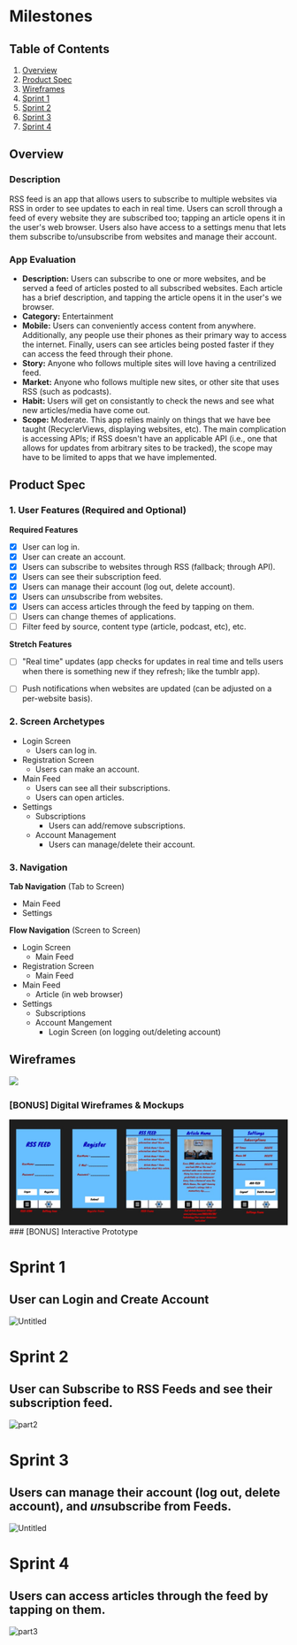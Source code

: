 # Milestones
## Table of Contents

1. [Overview](#Overview)
1. [Product Spec](#Product-Spec)
1. [Wireframes](#Wireframes)
1. [Sprint 1](#Sprint-1)
1. [Sprint 2](#Sprint-2)
1. [Sprint 3](#Sprint-3)
1. [Sprint 4](#Sprint-4)
## Overview

### Description

RSS feed is an app that allows users to subscribe to multiple websites via RSS in order to see updates to each in real time. Users can scroll through a feed of every website they are subscribed too; tapping an article opens it in the user's web browser. Users also have access to a settings menu that lets them subscribe to/unsubscribe from websites and manage their account.

### App Evaluation

   - **Description:** Users can subscribe to one or more websites, and be served a feed of articles posted to all subscribed websites. Each article has a brief description, and tapping the article opens it in the user's we browser.
   - **Category:** Entertainment
   - **Mobile:** Users can conveniently access content from anywhere. Additionally, any people use their phones as their primary way to access the internet. Finally, users can see articles being posted faster if they can access the feed through their phone.
   - **Story:** Anyone who follows multiple sites will love having a centrilized feed.
   - **Market:** Anyone who follows multiple new sites, or other site that uses RSS (such as podcasts).
   - **Habit:** Users will get on consistantly to check the news and see what new articles/media have come out.
   - **Scope:** Moderate. This app relies mainly on things that we have bee taught (RecyclerViews, displaying websites, etc). The main complication is accessing APIs; if RSS doesn't have an applicable API (i.e., one that allows for updates from arbitrary sites to be tracked), the scope may have to be limited to apps that we have implemented.

## Product Spec

### 1. User Features (Required and Optional)

**Required Features**

* [x] User can log in.
* [X] User can create an account.
* [X] Users can subscribe to websites through RSS (fallback; through API).
* [X] Users can see their subscription feed.
* [X] Users can manage their account (log out, delete account).
* [x] Users can *un*subscribe from websites.
* [X] Users can access articles through the feed by tapping on them.
* [ ] Users can change themes of applications.
* [ ] Filter feed by source, content type (article, podcast, etc), etc.

**Stretch Features**

* [ ] "Real time" updates (app checks for updates in real time and tells users when there is something new if they refresh; like the tumblr app).
* [ ] Push notifications when websites are updated (can be adjusted on a per-website basis).


### 2. Screen Archetypes

- Login Screen
  - Users can log in.
- Registration Screen
  - Users can make an account.
- Main Feed
    - Users can see all their subscriptions.
    - Users can open articles.
- Settings
    - Subscriptions
        - Users can add/remove subscriptions.
    - Account Management
        - Users can manage/delete their account.

### 3. Navigation

**Tab Navigation** (Tab to Screen)

* Main Feed
* Settings

**Flow Navigation** (Screen to Screen)

- Login Screen
  - Main Feed
- Registration Screen
  - Main Feed
- Main Feed
    - Article (in web browser)
- Settings
    - Subscriptions
    - Account Mangement
        - Login Screen (on logging out/deleting account)


## Wireframes
<img src="https://user-images.githubusercontent.com/69495267/226485966-8dd98a82-4496-464f-a1c7-17e11961edee.jpg" width=600>


### [BONUS] Digital Wireframes & Mockups
<img src='https://github.com/CS388-Spring-2023-Project/RSS-Feed/blob/main/wireframe_1.jpg'>
### [BONUS] Interactive Prototype

# Sprint 1
## User can Login and Create Account
![Untitled](https://user-images.githubusercontent.com/62580207/228110034-66188a0f-2429-4a2d-81d2-0bb6736f6d44.gif)

# Sprint 2
## User can Subscribe to RSS Feeds and see their subscription feed.
![part2](https://user-images.githubusercontent.com/62580207/229656554-cdb074e8-2072-4b08-a110-1d475fd101ca.gif)

# Sprint 3 
## Users can manage their account (log out, delete account), and *un*subscribe from Feeds.
![Untitled](https://user-images.githubusercontent.com/62580207/231009844-a7516bb3-2052-44cf-94b0-eca2bc41ae82.gif)

# Sprint 4 
## Users can access articles through the feed by tapping on them.
![part3](https://user-images.githubusercontent.com/62580207/232624633-6b105b38-d695-4f8c-a6ad-e8b966049c8c.gif)
